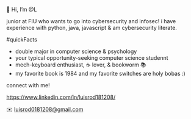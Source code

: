 👋 Hi, I’m @L

junior at FIU who wants to go into cybersecurity and infosec! i have experience with
python, java, javascript & am cybersecurity literate.

 #quickFacts
- double major in computer science & psychology
- your typical opportunity-seeking computer science studennt
- mech-keyboard enthusiast, ☕️ lover, & bookworm 📚
- my favorite book is 1984 and my favorite switches are holy bobas :)

connect with me!

  https://www.linkedin.com/in/luisrod181208/
  
  ✉️ luisrod0181208@gmail.com
